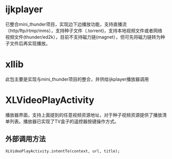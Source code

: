 # ijkplayer 

已整合mini_thunder项目，实现边下边播放功能，支持直播流（http/ftp/rtmp/mms），支持种子文件（.torrent)，支持本地视频文件或者网络视频文件(thunder/ed2k），目前不支持磁力链(magnet），但可先将磁力链转为种子文件后再实现播放。

# xllib  

此包主要是实现与mini_thunder项目的整合，并供给ijkplayer播放器调用

# XLVideoPlayActivity  

播放器界面，支持上面提到的任意视频资源地址，对于种子视频资源提供了播放清单列表。播放器已实现了TV盒子的遥控器按键操作方式。  

## 外部调用方法  

```XLVideoPlayActivity.intentTo(context, url, title); ```  

